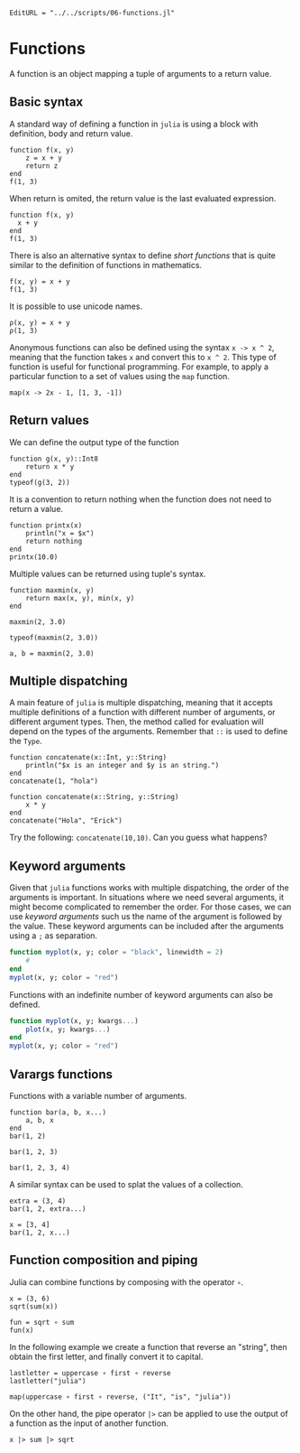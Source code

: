 ```@meta
EditURL = "../../scripts/06-functions.jl"
```

# Functions

A function is an object mapping a tuple of arguments to a return value.

## Basic syntax

A standard way of defining a function in `julia` is using a block with definition, body
and return value.

````@example 06-functions
function f(x, y)
    z = x + y
    return z
end
f(1, 3)
````

When return is omited, the return value is the last evaluated expression.

````@example 06-functions
function f(x, y)
  x + y
end
f(1, 3)
````

There is also an alternative syntax to define *short functions* that is quite similar to
the definition of functions in mathematics.

````@example 06-functions
f(x, y) = x + y
f(1, 3)
````

It is possible to use unicode names.

````@example 06-functions
ρ(x, y) = x + y
ρ(1, 3)
````

Anonymous functions can also be defined using the syntax `x -> x ^ 2`, meaning that the
function takes `x` and convert this to `x ^ 2`. This type of function is useful for
functional programming. For example, to apply a particular function to a set of values
using the `map` function.

````@example 06-functions
map(x -> 2x - 1, [1, 3, -1])
````

## Return values

We can define the output type of the function

````@example 06-functions
function g(x, y)::Int8
    return x * y
end
typeof(g(3, 2))
````

It is a convention to return nothing when the function does not need to return a value.

````@example 06-functions
function printx(x)
    println("x = $x")
    return nothing
end
printx(10.0)
````

Multiple values can be returned using tuple's syntax.

````@example 06-functions
function maxmin(x, y)
    return max(x, y), min(x, y)
end
````

````@example 06-functions
maxmin(2, 3.0)
````

````@example 06-functions
typeof(maxmin(2, 3.0))
````

````@example 06-functions
a, b = maxmin(2, 3.0)
````

## Multiple dispatching

A main feature of `julia` is multiple dispatching, meaning that it accepts multiple
definitions of a function with different number of arguments, or different argument
types. Then, the method called for evaluation will depend on the types of the arguments.
Remember that `::` is used to define the `Type`.

````@example 06-functions
function concatenate(x::Int, y::String)
    println("$x is an integer and $y is an string.")
end
concatenate(1, "hola")
````

````@example 06-functions
function concatenate(x::String, y::String)
    x * y
end
concatenate("Hola", "Erick")
````

Try the following: `concatenate(10,10)`. Can you guess what happens?

## Keyword arguments

Given that `julia` functions works with multiple dispatching, the order of the arguments
is important. In situations where we need several arguments, it might become complicated
to remember the order. For those cases, we can use *keyword arguments* such us the name
of the argument is followed by the value. These keyword arguments can be included after
the arguments using a `;` as separation.

```julia
function myplot(x, y; color = "black", linewidth = 2)
    #
end
myplot(x, y; color = "red")
```

Functions with an indefinite number of keyword arguments can also be defined.

```julia
function myplot(x, y; kwargs...)
    plot(x, y; kwargs...)
end
myplot(x, y; color = "red")
```

## Varargs functions

Functions with a variable number of arguments.

````@example 06-functions
function bar(a, b, x...)
    a, b, x
end
bar(1, 2)
````

````@example 06-functions
bar(1, 2, 3)
````

````@example 06-functions
bar(1, 2, 3, 4)
````

A similar syntax can be used to splat the values of a collection.

````@example 06-functions
extra = (3, 4)
bar(1, 2, extra...)
````

````@example 06-functions
x = [3, 4]
bar(1, 2, x...)
````

## Function composition and piping

Julia can combine functions by composing with the operator `∘`.

````@example 06-functions
x = (3, 6)
sqrt(sum(x))
````

````@example 06-functions
fun = sqrt ∘ sum
fun(x)
````

In the following example we create a function that reverse an "string", then obtain the
first letter, and finally convert it to capital.

````@example 06-functions
lastletter = uppercase ∘ first ∘ reverse
lastletter("julia")
````

````@example 06-functions
map(uppercase ∘ first ∘ reverse, ("It", "is", "julia"))
````

On the other hand, the pipe operator `|>` can be applied to use the output of a function as
the input of another function.

````@example 06-functions
x |> sum |> sqrt
````

